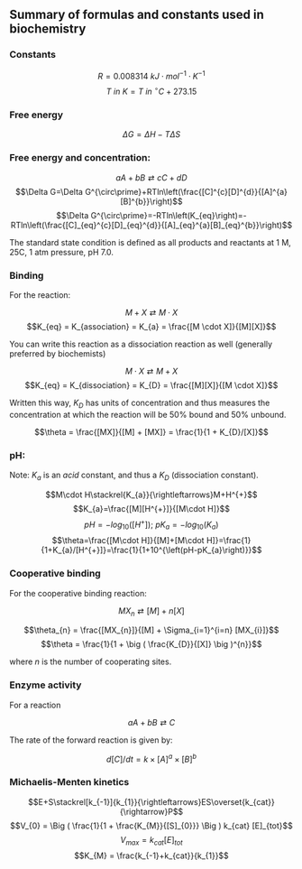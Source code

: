 ## Summary of formulas and constants used in biochemistry

### Constants

$$R=0.008314\ kJ\cdot mol^{-1}\cdot K^{-1}$$
$$T\ in\ K=T\ in\ ^{\circ}C+273.15$$

### Free energy

$$\Delta G = \Delta H - T \Delta S$$

### Free energy and concentration:

$$aA+bB\rightleftarrows cC+dD$$
$$\Delta G=\Delta G^{\circ\prime}+RTln\left(\frac{[C]^{c}[D]^{d}}{[A]^{a}[B]^{b}}\right)$$
$$\Delta G^{\circ\prime}=-RTln\left(K_{eq}\right)=-RTln\left(\frac{[C]_{eq}^{c}[D]_{eq}^{d}}{[A]_{eq}^{a}[B]_{eq}^{b}}\right)$$

The standard state condition is defined as all products and reactants at 1 M, 25C, 1 atm pressure, pH 7.0.  

### Binding

For the reaction:

$$M + X \rightleftarrows M \cdot X$$
$$K_{eq} = K_{association} = K_{a} = \frac{[M \cdot X]}{[M][X]}$$

You can write this reaction as a dissociation reaction as well (generally preferred by biochemists)

$$M \cdot X \rightleftarrows M + X$$
$$K_{eq} = K_{dissociation} = K_{D} = \frac{[M][X]}{[M \cdot X]}$$

Written this way, $K_{D}$ has units of concentration and thus measures the concentration at which the reaction will be 50% bound and 50% unbound.

$$\theta = \frac{[MX]}{[M] + [MX]} = \frac{1}{1 + K_{D}/[X]}$$

### pH:

Note: $K_{a}$ is an *acid* constant, and thus a $K_{D}$ (dissociation constant).

$$M\cdot H\stackrel{K_{a}}{\rightleftarrows}M+H^{+}$$
$$K_{a}=\frac{[M][H^{+}]}{[M\cdot H]}$$
$$pH=-log_{10}\left([H^{+}]\right);\ pK_{a}=-log_{10}\left(K_{a}\right)$$
$$\theta=\frac{[M\cdot H]}{[M]+[M\cdot H]}=\frac{1}{1+K_{a}/[H^{+}]}=\frac{1}{1+10^{\left(pH-pK_{a}\right)}}$$

### Cooperative binding

For the cooperative binding reaction:

$$MX_{n} \rightleftarrows [M] + n[X]$$

$$\theta_{n} = \frac{[MX_{n}]}{[M] + \Sigma_{i=1}^{i=n} [MX_{i}]}$$
$$\theta = \frac{1}{1 + \big ( \frac{K_{D}}{[X]} \big )^{n}}$$


where $n$ is the number of cooperating sites.

### Enzyme activity

For a reaction

$$aA + bB \rightleftarrows C$$

The rate of the forward reaction is given by:

$$d[C]/dt = k \times [A]^{a} \times [B]^{b}$$


### Michaelis-Menten kinetics

$$E+S\stackrel[k_{-1}]{k_{1}}{\rightleftarrows}ES\overset{k_{cat}}{\rightarrow}P$$
$$V_{0} = \Big ( \frac{1}{1 + \frac{K_{M}}{[S]_{0}}} \Big ) k_{cat} [E]_{tot}$$
$$V_{max} = k_{cat} [E]_{tot}$$
$$K_{M} = \frac{k_{-1}+k_{cat}}{k_{1}}$$

